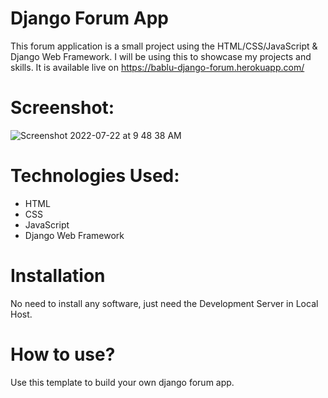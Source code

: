 # Django Forum App
This forum application is a small project using the HTML/CSS/JavaScript & Django Web Framework. I will be using this to showcase my projects and skills. It is available live on https://bablu-django-forum.herokuapp.com/
# Screenshot:
 ![Screenshot 2022-07-22 at 9 48 38 AM](https://user-images.githubusercontent.com/109030441/180361701-d9a5e1de-b722-4e63-889e-f2b7d89be745.png)

# Technologies Used:
* HTML
* CSS
* JavaScript
* Django Web Framework
# Installation
 No need to install any software, just need the Development Server in Local Host.
# How to use?
Use this template to build your own django forum app.
